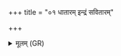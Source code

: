 +++
title = "०१ धातारम् इन्द्रं सवितारम्"

+++
<details><summary>मूलम् (GR)</summary>

धातारम् इन्द्रं सवितारम् ऊतये  
हुवे देवाँ अमृतान् मर्त्यः सन् ।  
श्रेष्ठे नो वसवो धत्त धाम्नि +++(emend. Renou 1965; Bhatt. śreṣṭho)+++  
मा रधाम द्विषते मो अरातये ॥
</details>